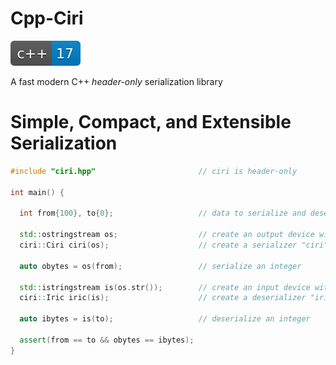 # Cpp-Ciri 

[![Standard](image/cpp17.svg)](https://en.wikipedia.org/wiki/C%2B%2B#Standardization)

A fast modern C++ *header-only* serialization library

# Simple, Compact, and Extensible Serialization

```cpp
#include "ciri.hpp"                       // ciri is header-only

int main() {
  
  int from{100}, to{0};                   // data to serialize and deserialize

  std::ostringstream os;                  // create an output device with a write method
  ciri::Ciri ciri(os);                    // create a serializer "ciri"

  auto obytes = os(from);                 // serialize an integer
  
  std::istringstream is(os.str());        // create an input device with a read method
  ciri::Iric iric(is);                    // create a deserializer "iric"

  auto ibytes = is(to);                   // deserialize an integer
   
  assert(from == to && obytes == ibytes);
}
```
